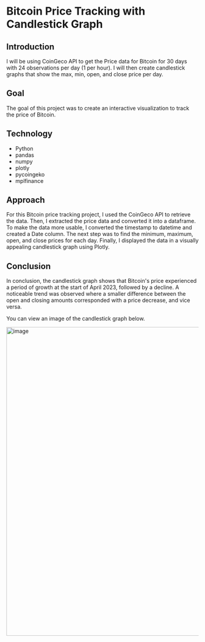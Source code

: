 # Bitcoin Price Tracking with Candlestick Graph

## Introduction 
I will be using CoinGeco API to get the Price data for Bitcoin for 30 days with 24 observations per day (1 per hour). I will then create candlestick graphs that show the max, min, open, and close price per day.

## Goal
The goal of this project was to create an interactive visualization to track the price of Bitcoin. 

## Technology
- Python
- pandas
- numpy
- plotly
- pycoingeko
- mplfinance


## Approach
For this Bitcoin price tracking project, I used the CoinGeco API to retrieve the data. Then, I extracted the price data and converted it into a dataframe. To make the data more usable, I converted the timestamp to datetime and created a Date column. The next step was to find the minimum, maximum, open, and close prices for each day. Finally, I displayed the data in a visually appealing candlestick graph using Plotly. 
   

## Conclusion
In conclusion, the candlestick graph shows that Bitcoin's price experienced a period of growth at the start of April 2023, followed by a decline. A noticeable trend was observed where a smaller difference between the open and closing amounts corresponded with a price decrease, and vice versa.

You can view an image of the candlestick graph below.

<img width="810" alt="image" src="https://user-images.githubusercontent.com/65142541/233917558-6d8c5f3f-d8ee-4310-9fa9-052f311e8f50.png">
